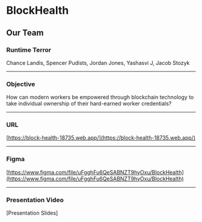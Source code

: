 # BlockHealth

## Our Team
### Runtime Terror
Chance Landis, Spencer Pudists, Jordan Jones, Yashasvi J, Jacob Stozyk

---
### Objective
How can modern workers be empowered through blockchain technology to take individual ownership of their hard-earned worker credentials?

---
### URL
[https://block-health-18735.web.app/](https://block-health-18735.web.app/)

---
### Figma
[https://www.figma.com/file/uFgghFu6QeSABNZT9hyOxu/BlockHealth](https://www.figma.com/file/uFgghFu6QeSABNZT9hyOxu/BlockHealth)

---
### Presentation Video
[Presentation Slides]
